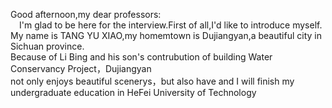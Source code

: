 Good afternoon,my dear professors:  
&ensp;&ensp;I'm glad to be here for the interview.First of all,I'd like to introduce myself.  
My name is TANG YU XIAO,my homemtown is Dujiangyan,a beautiful city in Sichuan province.  
Because of Li Bing and his son's contrubution of building Water Conservancy Project，Dujiangyan  
not only enjoys beautiful scenerys，but also have
and I will finish my undergraduate education in HeFei University of Technology
